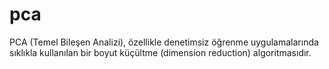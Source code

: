 # pca
PCA (Temel Bileşen Analizi),  özellikle denetimsiz öğrenme uygulamalarında sıklıkla kullanılan bir boyut küçültme (dimension reduction) algoritmasıdır. 
